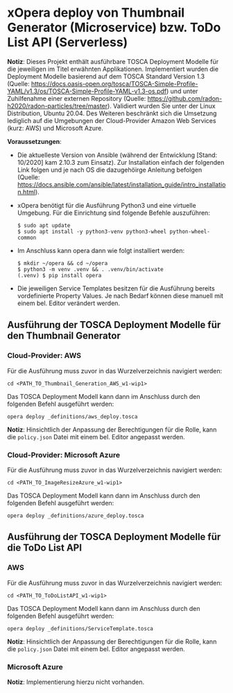 # xOpera deploy von Thumbnail Generator (Microservice) bzw. ToDo List API (Serverless)

**Notiz**: Dieses Projekt enthält ausführbare TOSCA Deployment Modelle für die jeweiligen im Titel erwähnten Applikationen. Implementiert wurden die Deployment Modelle basierend auf dem TOSCA Standard Version 1.3 (Quelle: https://docs.oasis-open.org/tosca/TOSCA-Simple-Profile-YAML/v1.3/os/TOSCA-Simple-Profile-YAML-v1.3-os.pdf) und unter Zuhilfenahme einer externen Repository (Quelle: https://github.com/radon-h2020/radon-particles/tree/master). Validiert wurden Sie unter der Linux Distribution, Ubuntu 20.04. Des Weiteren beschränkt sich die Umsetzung lediglich auf die Umgebungen der Cloud-Provider Amazon Web Services (kurz: AWS) und Microsoft Azure.

**Voraussetzungen**:
* Die aktuelleste Version von Ansible (während der Entwicklung [Stand: 10/2020] kam 2.10.3 zum Einsatz). Zur Installation einfach der folgenden Link folgen und je nach OS die dazugehöirge Anleitung befolgen (Quelle: https://docs.ansible.com/ansible/latest/installation_guide/intro_installation.html).

* xOpera benötigt für die Ausführung Python3 und eine virtuelle Umgebung. Für die Einrichtung sind folgende Befehle auszuführen:
    ```
    $ sudo apt update
    $ sudo apt install -y python3-venv python3-wheel python-wheel-common
    ```

* Im Anschluss kann opera dann wie folgt installiert werden:
    ```
    $ mkdir ~/opera && cd ~/opera
    $ python3 -m venv .venv && . .venv/bin/activate    
    (.venv) $ pip install opera
    ```
    
* Die jeweiligen Service Templates besitzen für die Ausführung bereits vordefinierte Property Values. Je nach Bedarf können diese manuell mit einem bel. Editor verändert werden.
    

## Ausführung der TOSCA Deployment Modelle für den Thumbnail Generator
### Cloud-Provider: AWS
Für die Ausführung muss zuvor in das Wurzelverzeichnis navigiert werden: 

    cd <PATH_TO_Thumbnail_Generation_AWS_w1-wip1>
    

Das TOSCA Deployment Modell kann dann im Anschluss durch den folgenden Befehl ausgeführt werden:
    
    opera deploy _definitions/aws_deploy.tosca
    
**Notiz**: Hinsichtlich der Anpassung der Berechtigungen für die Rolle, kann die ```policy.json``` Datei mit einem bel. Editor angepasst werden.

### Cloud-Provider: Microsoft Azure
Für die Ausführung muss zuvor in das Wurzelverzeichnis navigiert werden: 
    
    cd <PATH_TO_ImageResizeAzure_w1-wip1>
    

Das TOSCA Deployment Modell kann dann im Anschluss durch den folgenden Befehl ausgeführt werden:
    
    opera deploy _definitions/azure_deploy.tosca
    

## Ausführung der TOSCA Deployment Modelle für die ToDo List API
### AWS
Für die Ausführung muss zuvor in das Wurzelverzeichnis navigiert werden: 
    
    cd <PATH_TO_ToDoListAPI_w1-wip1>
    

Das TOSCA Deployment Modell kann dann im Anschluss durch den folgenden Befehl ausgeführt werden:
    
    opera deploy _definitions/ServiceTemplate.tosca
    
**Notiz**: Hinsichtlich der Anpassung der Berechtigungen für die Rolle, kann die ```policy.json``` Datei mit einem bel. Editor angepasst werden.

### Microsoft Azure
**Notiz**: Implementierung hierzu nicht vorhanden.

